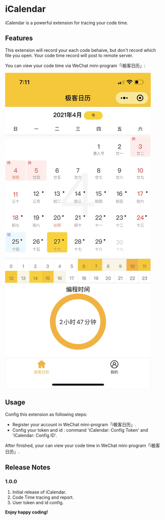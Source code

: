 # iCalendar

iCalendar is a powerful extension for tracing your code time.  

## Features

This extension will record your each code behaive, but don't record which file you open. Your code time record will post to remote server.  

You can view your code time via WeChat mini-program「i极客日历」:  

![i极客日历](images/icalendar.jpeg)

## Usage

Config this extension as following steps:  

* Register your account in WeChat mini-program「i极客日历」.   
* Config your token and id : command 'iCalendar: Config Token' and 'iCalendar: Config ID'.    

After finished, your can view your code time in WeChat mini-program「i极客日历」.  

## Release Notes
### 1.0.0

1. Initial release of iCalendar.  
2. Code Time tracing and report.  
3. User token and id config.  

**Enjoy happy coding!**
